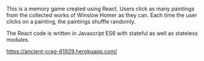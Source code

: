 This is a memory game created using React. Users click as many paintings from the collected works of Winslow Homer as they can. Each time the user clicks on a painting, the paintings shuffle randomly.

The React code is written in Javascript ES6 with stateful as well as stateless modules.

https://ancient-crag-61929.herokuapp.com/
